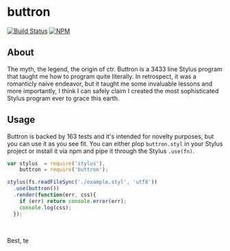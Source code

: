 # buttron

[![Build Status](https://travis-ci.org/artisin/buttron.svg?branch=master)](https://travis-ci.org/artisin/buttron)
[![NPM](https://nodei.co/npm/buttron.png?compact=true)](https://npmjs.org/package/buttron)

## About

The myth, the legend, the origin of ctr. Buttron is a 3433 line Stylus program that taught me how to program quite literally. In retrospect, it was a romanticly naive endeavor, but it taught me some invaluable lessons and more importantly, I think I can safely claim I created the most sophisticated Stylus program ever to grace this earth.


## Usage

Buttron is backed by 163 tests and it's intended for novelty purposes, but you can use it as you see fit. You can either plop `buttron.styl` in your Stylus project or install it via npm and pipe it through the Stylus `.use(fn)`.


```js
var stylus  = require('stylus'),
    buttron = require('buttron');

stylus(fs.readFileSync('./example.styl', 'utf8'))
  .use(buttron())
  .render(function(err, css){
    if (err) return console.error(err);
    console.log(css);
  });
```


<br/>

Best, te